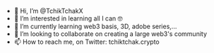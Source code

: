 - 👋 Hi, I’m @TchikTchakX
- 👀 I’m interested in learning all I can 🤓
- 🌱 I’m currently learning web3 basis, 3D, adobe series,...
- 💞️ I’m looking to collaborate on creating a large web3's community
- 📫 How to reach me, on Twitter: tchiktchak.crypto

<!---
TchikTchakX/TchikTchakX is a ✨ special ✨ repository because its `README.md` (this file) appears on your GitHub profile.
You can click the Preview link to take a look at your changes.
--->
